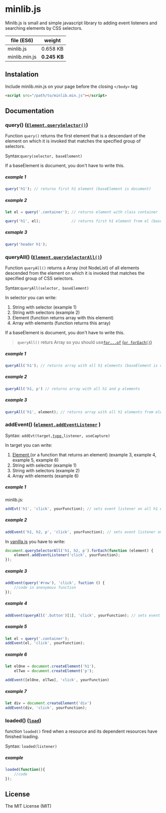 # minlib.js

Minlib.js is small and simple javascript library to adding event listeners and searching elements by CSS selectors.

file (ES6)    | weight
--------------|-------------
minlib.js     | 0.658 KB
minlib.min.js | **0.245 KB**

## Instalation

Include minlib.min.js on your page before the closing `</body>` tag
```html
<script src="/path/to/minlib.min.js"></script>
```

## Documentation

### query() ([`Element.querySelector()`](https://developer.mozilla.org/en-US/docs/Web/API/Element/querySelector "Element.querySelector() - MDN"))

Function `query()` returns the first element that is a descendant of the element on which it is invoked that matches the specified group of selectors.

Syntax:`query(selector, baseElement)`

If a baseElement is document, you don't have to write this.

##### example 1

```javascript
query('h1'); // returns first h1 element (baseElement is document)
```

##### example 2
```javascript
let el = query('.container'); // returns element with class container

query('h1', el);              // returns first h1 element from el (baseElement is el)
```

##### exmaple 3

```javascript
query('header h1');
```

### queryAll() ([`Element.querySelectorAll()`](https://developer.mozilla.org/en-US/docs/Web/API/Element/querySelectorAll "Element.querySelectorAll - MDN"))

Function `queryAll()` returns a Array (not NodeList) of all elements descended from the element on which it is invoked that matches the specified group of CSS selectors.


Syntax:`queryAll(selector, baseElement)`

In selector you can write:

1. String with selector (example 1)
2. String with selectors (example 2)
3. Element (function returns array with this element)
4. Array with elements (function returns this array)

If a baseElement is document, you don't have to write this.

>`queryAll()` returs Array so you should use[`for...of`](https://developer.mozilla.org/en-US/docs/Web/JavaScript/Reference/Statements/for...of "for...of - MDN") [(`or forEach()`)](https://developer.mozilla.org/en-US/docs/Web/JavaScript/Reference/Global_Objects/Array/forEach "Array.prototype.forEach() - MDN")

##### example 1

```javascript
queryAll('h1'); // returns array with all h1 elements (baseElement is document)
```

##### example 2

```javascript
queryAll('h1, p') // returns array with all h1 and p elements
```

##### example 3

```javascript
queryAll('h1', element); // returns array with all h1 elements from element (baseElement is element)
```

### addEvent() ([`element.addEventListener`](https://developer.mozilla.org/en-US/docs/Web/API/EventTarget/addEventListener "element.addEventListener - MDN") )

 Syntax: `addEvt(target,`[`type,`](https://developer.mozilla.org/en-US/docs/Web/Events "Event reference - MDN")`listener, useCapture)`

 In target you can write:
1. [Element ](https://developer.mozilla.org/en-US/docs/Web/API/element "Element - MDN") (or a function that returns an element) (example 3, example 4, example 5, example 6)
1. String with selector (example 1)
2. String with selectors (example 2)
3. Array with elements (example 6)

##### example 1

minlib.js:
```javascript
addEvt('h1', 'click', yourFunction); // sets event listener on all h1 element
```

##### example 2

```javascript
addEvent('h1, h2, p', 'click', yourFunction); // sets event listener on all h1 h2 and p element
```
In [vanilla.js](http://vanilla-js.com/) you have to write:
```javascript
document.querySelectorAll('h1, h2, p').forEach(function (element) {
    element.addEventListener('click', yourFunction);
});
```

##### example 3
```javascript
addEvent(query('#row'), 'click', fuction () {
    //code in anonymous function
});
```

##### example 4

```javascript
addEvent(queryAll('.button')[1], 'click', yourFunction); // sets event listener on second element with button class
```

##### example 5

```javascript
let el = query('.container');
addEvent(el, 'click', yourFunction);
```

##### example 6

```javascript
let elOne = document.createElement('h1'),
    elTwo = document.createElement('p');

addEvent([elOne, elTwo], 'click', yourFunction)
```

##### example 7  

```javascript
let div = document.createElement('div')
addEvent(div, 'click', yourFunction);
```

### loaded() ([`load`](https://developer.mozilla.org/en-US/docs/Web/Events/load "load - MDN"))

function `loaded()` fired when a resource and its dependent resources have finished loading.

Syntax: `loaded(listener)`

##### example

```javascript
loaded(function(){
    //code
});
```

## License

The MIT License (MIT)
